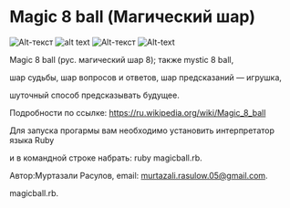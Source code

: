 # Magic 8 ball (Магический шар)

![Alt-текст](https://www.google.com/url?sa=i&url=https%3A%2F%2Fwww.telegraf-spb.ru%2Fproduct%2Fmagicheskij-shar-otvetov-vosmerka-rusificirovannyj%2F&psig=AOvVaw0EFNXietuzPGgiW-qxYUyb&ust=1604407466893000&source=images&cd=vfe&ved=0CAIQjRxqFwoTCLi31Nvx4-wCFQAAAAAdAAAAABAL "Магический шар")
![alt text](http://url/to/img.png)
![Alt-текст](https://www.telegraf-spb.ru/product/magicheskij-shar-otvetov-vosmerka-rusificirovannyj/ "Орк")
![Alt-text](https://www.telegraf-spb.ru/product/magicheskij-shar-otvetov-vosmerka-rusificirovannyj/ "Magicball")

Magic 8 ball (рус. магический шар 8); также mystic 8 ball,

шар судьбы, шар вопросов и ответов, шар предсказаний — игрушка, 

шуточный способ предсказывать будущее.

Подробности по ссылке: https://ru.wikipedia.org/wiki/Magic_8_ball

Для запуска прогармы вам необходимо установить интерпретатор языка Ruby

и в командной строке набрать: ruby magicball.rb.

Автор:Муртазали Расулов, email: murtazali.rasulow.05@gmail.com.

magicball.rb.
